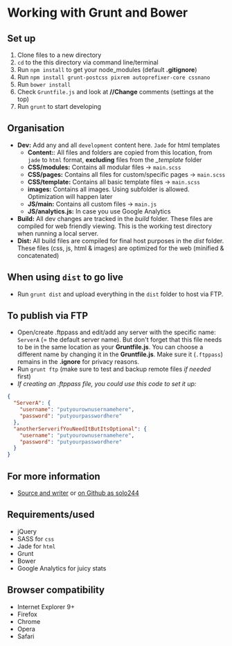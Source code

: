 # Working with Grunt and Bower

## Set up
1. Clone files to a new directory
2. `cd` to the this directory via command line/terminal
3. Run `npm install` to get your node_modules (default **.gitignore**)
4. Run `npm install grunt-postcss pixrem autoprefixer-core cssnano`
5. Run `bower install`
6. Check `Gruntfile.js` and look at **//Change** comments (settings at the top)
7. Run `grunt` to start developing

## Organisation
- **Dev:** Add any and all `development` content here. `Jade` for html templates
  - **Content:**: All files and folders are copied from this location, from `jade` to `html` format, **excluding** files from the  *_template* folder
  - **CSS/modules:** Contains all modular files -> `main.scss`
  - **CSS/pages:** Contains all files for custom/specific pages -> `main.scss`
  - **CSS/template:** Contains all basic template files -> `main.scss`
  - **images:** Contains all images. Using subfolder is allowed. Optimization will happen later
  - **JS/main:** Contains all custom files -> `main.js`
  - **JS/analytics.js:** In case you use Google Analytics
- **Build:** All dev changes are tracked in the *build* folder. These files are compiled for web friendly viewing. This is the working test directory when running a local server.
- **Dist:** All build files are compiled for final host purposes in the *dist* folder. These files (css, js, html & images) are optimized for the web (minified & concatenated)

## When using `dist` to go live
- Run `grunt dist` and upload everything in the `dist` folder to host via FTP.

## To publish via FTP
- Open/create .ftppass and edit/add any server with the specific name: `ServerA` (= the default server name). But don't forget that this file needs to be in the same location as your **Gruntfile.js**. You can choose a different name by changing it in the **Gruntfile.js**. Make sure it (`.ftppass`) remains in the **.ignore** for privacy reasons.
- Run `grunt ftp` (make sure to test and backup remote files _if needed_ first)
- _If creating an .ftppass file, you could use this code to set it up:_
```json
{
  "ServerA": {
    "username": "putyourownusernamehere",
    "password": "putyourpasswordhere"
  },
  "anotherServerifYouNeedItButItsOptional": {
    "username": "putyourownusernamehere",
    "password": "putyourpasswordhere"
  }
}
```

## For more information
- [Source and writer](http://kenvandamme.be/) or [on Github as solo244](https://github.com/solo244)

## Requirements/used
- jQuery
- SASS for `css`
- Jade for `html`
- Grunt
- Bower
- Google Analytics for juicy stats

## Browser compatibility
- Internet Explorer 9+
- Firefox
- Chrome
- Opera
- Safari
